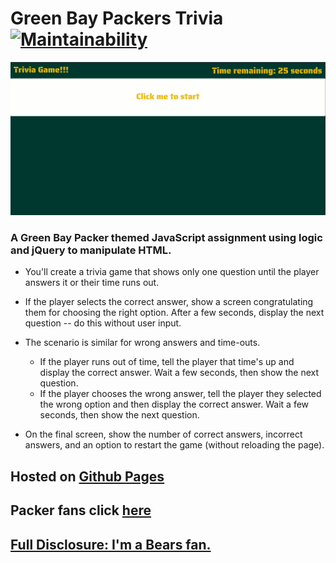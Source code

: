 # Green Bay Packers Trivia [![Maintainability](https://api.codeclimate.com/v1/badges/5459c0f5062bcb4c12c8/maintainability)](https://codeclimate.com/github/armonkahil/TriviaGame/maintainability)
![Landing Page](assets/images/cover.png)

### A Green Bay Packer themed JavaScript assignment using logic and jQuery to manipulate HTML.

- You'll create a trivia game that shows only one question until the player answers it or their time runs out.

- If the player selects the correct answer, show a screen congratulating them for choosing the right option. After a few seconds, display the next question -- do this without user input.

- The scenario is similar for wrong answers and time-outs.

  - If the player runs out of time, tell the player that time's up and display the correct answer. Wait a few seconds, then show the next question.
  - If the player chooses the wrong answer, tell the player they selected the wrong option and then display the correct answer. Wait a few seconds, then show the next question.

- On the final screen, show the number of correct answers, incorrect answers, and an option to restart the game (without reloading the page).

## Hosted on [Github Pages](https://armonkahil.github.io/TriviaGame/)

## Packer fans click [here](https://www.youtube.com/embed/232NWVGHRQI?start=47&autoplay=1)

## [Full Disclosure: I'm a Bears fan.](https://www.chicagobears.com)
